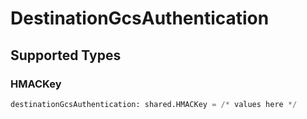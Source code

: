 # DestinationGcsAuthentication


## Supported Types

### HMACKey

```python
destinationGcsAuthentication: shared.HMACKey = /* values here */
```

